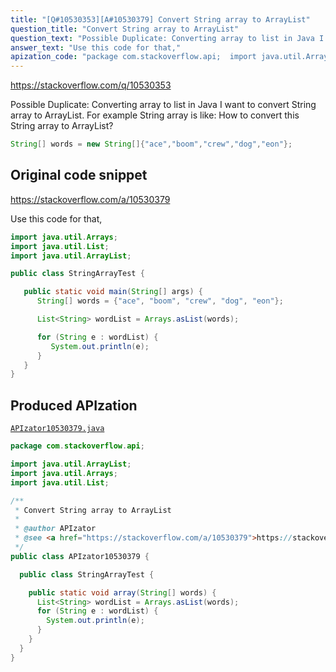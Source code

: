 ```yaml
---
title: "[Q#10530353][A#10530379] Convert String array to ArrayList"
question_title: "Convert String array to ArrayList"
question_text: "Possible Duplicate: Converting array to list in Java I want to convert String array to ArrayList. For example String array is like: How to convert this String array to ArrayList?"
answer_text: "Use this code for that,"
apization_code: "package com.stackoverflow.api;  import java.util.ArrayList; import java.util.Arrays; import java.util.List;  /**  * Convert String array to ArrayList  *  * @author APIzator  * @see <a href=\"https://stackoverflow.com/a/10530379\">https://stackoverflow.com/a/10530379</a>  */ public class APIzator10530379 {    public class StringArrayTest {      public static void array(String[] words) {       List<String> wordList = Arrays.asList(words);       for (String e : wordList) {         System.out.println(e);       }     }   } }"
---
```


https://stackoverflow.com/q/10530353

Possible Duplicate:
Converting array to list in Java
I want to convert String array to ArrayList. For example String array is like:
How to convert this String array to ArrayList?


```java
String[] words = new String[]{"ace","boom","crew","dog","eon"};
```


## Original code snippet

https://stackoverflow.com/a/10530379

Use this code for that,

```java
import java.util.Arrays;  
import java.util.List;  
import java.util.ArrayList;  

public class StringArrayTest {

   public static void main(String[] args) {  
      String[] words = {"ace", "boom", "crew", "dog", "eon"};  

      List<String> wordList = Arrays.asList(words);  

      for (String e : wordList) {  
         System.out.println(e);  
      }  
   }  
}
```

## Produced APIzation

[`APIzator10530379.java`](https://github.com/pasqualesalza/apization-temp-data/raw/master/apizations/java/APIzator10530379.java)

```java
package com.stackoverflow.api;

import java.util.ArrayList;
import java.util.Arrays;
import java.util.List;

/**
 * Convert String array to ArrayList
 *
 * @author APIzator
 * @see <a href="https://stackoverflow.com/a/10530379">https://stackoverflow.com/a/10530379</a>
 */
public class APIzator10530379 {

  public class StringArrayTest {

    public static void array(String[] words) {
      List<String> wordList = Arrays.asList(words);
      for (String e : wordList) {
        System.out.println(e);
      }
    }
  }
}

```